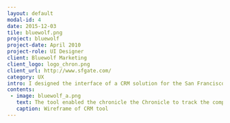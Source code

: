```yaml
---
layout: default
modal-id: 4
date: 2015-12-03
tile: bluewolf.png
project: bluewolf
project-date: April 2010
project-role: UI Designer
client: Bluewolf Marketing
client_logo: logo_chron.png
client_url: http://www.sfgate.com/
category: UX
intro: I designed the interface of a CRM solution for the San Francisco Chronicle to manage media ad sales.
contents:
 - image: bluewolf_a.png
   text: The tool enabled the chronicle the Chronicle to track the complex relationship between brands, advertisers and agencies, while providing them a 360 view of their media ad sales. The tool streamlined their ability to sell advertising and process orders.
   caption: Wireframe of CRM tool
---
```

